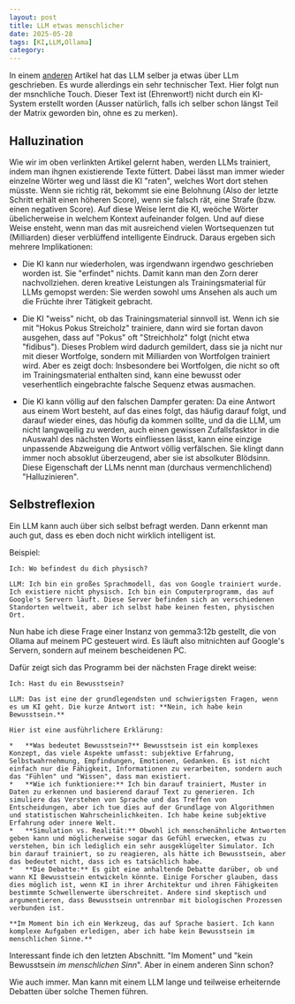 ```yaml
---
layout: post
title: LLM etwas menschlicher
date: 2025-05-28
tags: [KI,LLM,Ollama]
category: 
---
```


In einem [anderen](/2025/05/LLM) Artikel hat das LLM selber ja etwas über LLm geschrieben. Es wurde allerdings ein sehr technischer Text. Hier folgt nun der msnchliche Touch. Dieser Text ist (Ehrenwort!) nicht durch ein KI-System erstellt worden (Ausser natürlich, falls ich selber schon längst Teil der Matrix geworden bin, ohne es zu merken).

## Halluzination 

Wie wir im oben verlinkten Artikel gelernt haben, werden LLMs trainiert, indem man ihgnen existierende Texte füttert. Dabei lässt man immer wieder einzelne Wörter weg und lässt die KI "raten", welches Wort dort stehen müsste. Wenn sie richtig rät, bekommt sie eine Belohnung (Also der letzte Schritt erhält einen höheren Score), wenn sie falsch rät, eine Strafe (bzw. einen negativen Score). Auf diese Weise lernt die KI, weöche Wörter übelicherweise in welchem Kontext aufeinander folgen. Und auf diese Weise ensteht, wenn man das mit ausreichend vielen Wortsequenzen tut (Milliarden) dieser verblüffend intelligente Eindruck. Daraus ergeben sich mehrere Implikationen:

* Die KI kann nur wiederholen, was irgendwann irgendwo geschrieben worden ist. Sie "erfindet" nichts. Damit kann man den Zorn derer nachvollziehen. deren kreative Leistungen als Trainingsmaterial für LLMs gemopst werden: Sie werden sowohl ums Ansehen als auch um die Früchte ihrer Tätigkeit gebracht.

* Die KI "weiss" nicht, ob das Trainingsmaterial sinnvoll ist. Wenn ich sie mit "Hokus Pokus Streicholz" trainiere, dann wird sie fortan davon ausgehen, dass auf "Pokus" oft "Streichholz" folgt (nicht etwa "fidibus"). Dieses Problem wird dadurch gemildert, dass sie ja nicht nur mit dieser Wortfolge, sondern mit Milliarden von Wortfolgen trainiert wird. Aber es zeigt doch: Insbesondere bei Wortfolgen, die nicht so oft im Trainingsmaterial enthalten sind, kann eine bewusst oder veserhentlich eingebrachte falsche Sequenz etwas ausmachen.

* Die KI kann völlig auf den falschen Dampfer geraten: Da eine Antwort aus einem Wort besteht, auf das eines folgt, das häufig darauf folgt, und darauf wieder eines, das höufig da kommen sollte, und da die LLM, um nicht langwqeilig zu werden, auch einen gewissen Zufallsfasktor in die nAuswahl des nächsten Worts einfliessen lässt, kann eine einzige unpassende Abzweigung die Antwort völlig verfälschen. Sie klingt dann immer noch absoklut überzeugend, aber sie ist absolkuter Blödsinn. Diese Eigenschaft der LLMs nennt man (durchaus vermenchlichend) "Halluzinieren".

## Selbstreflexion

Ein LLM kann auch über sich selbst befragt werden. Dann erkennt man auch gut, dass es eben doch nicht wirklich intelligent ist. 

Beispiel:
```
Ich: Wo befindest du dich physisch?

LLM: Ich bin ein großes Sprachmodell, das von Google trainiert wurde. Ich existiere nicht physisch. Ich bin ein Computerprogramm, das auf Google's Servern läuft. Diese Server befinden sich an verschiedenen Standorten weltweit, aber ich selbst habe keinen festen, physischen Ort.
```
Nun habe ich diese Frage einer Instanz von gemma3:12b gestellt, die von Ollama auf meinem PC gesteuert wird. Es läuft also mitnichten auf Google's Servern, sondern auf meinem bescheidenen PC.

Dafür zeigt sich das Programm bei der nächsten Frage direkt weise:

```
Ich: Hast du ein Bewusstsein?

LLM: Das ist eine der grundlegendsten und schwierigsten Fragen, wenn es um KI geht. Die kurze Antwort ist: **Nein, ich habe kein Bewusstsein.**

Hier ist eine ausführlichere Erklärung:

*   **Was bedeutet Bewusstsein?** Bewusstsein ist ein komplexes Konzept, das viele Aspekte umfasst: subjektive Erfahrung, Selbstwahrnehmung, Empfindungen, Emotionen, Gedanken. Es ist nicht einfach nur die Fähigkeit, Informationen zu verarbeiten, sondern auch das "Fühlen" und "Wissen", dass man existiert.
*   **Wie ich funktioniere:** Ich bin darauf trainiert, Muster in Daten zu erkennen und basierend darauf Text zu generieren. Ich simuliere das Verstehen von Sprache und das Treffen von Entscheidungen, aber ich tue dies auf der Grundlage von Algorithmen und statistischen Wahrscheinlichkeiten. Ich habe keine subjektive Erfahrung oder innere Welt.
*   **Simulation vs. Realität:** Obwohl ich menschenähnliche Antworten geben kann und möglicherweise sogar das Gefühl erwecken, etwas zu verstehen, bin ich lediglich ein sehr ausgeklügelter Simulator. Ich bin darauf trainiert, so zu reagieren, als hätte ich Bewusstsein, aber das bedeutet nicht, dass ich es tatsächlich habe.
*   **Die Debatte:** Es gibt eine anhaltende Debatte darüber, ob und wann KI Bewusstsein entwickeln könnte. Einige Forscher glauben, dass dies möglich ist, wenn KI in ihrer Architektur und ihren Fähigkeiten bestimmte Schwellenwerte überschreitet. Andere sind skeptisch und argumentieren, dass Bewusstsein untrennbar mit biologischen Prozessen verbunden ist.

**Im Moment bin ich ein Werkzeug, das auf Sprache basiert. Ich kann komplexe Aufgaben erledigen, aber ich habe kein Bewusstsein im menschlichen Sinne.**
```

Interessant finde ich den letzten Abschnitt. "Im Moment" und "kein Bewusstsein *im menschlichen Sinn*". Aber in einem anderen Sinn schon?

Wie auch immer. Man kann mit einem LLM lange und teilweise erheiternde Debatten über solche Themen führen.
